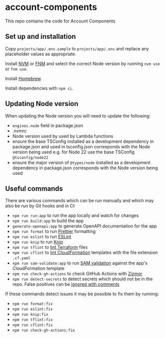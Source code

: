 # account-components

This repo contains the code for Account Components

## Set up and installation

Copy `projects/app/.env.sample` to `projects/app/.env` and replace any placeholder values as appropriate.

Install [NVM](https://github.com/nvm-sh/nvm) or [FNM](https://github.com/Schniz/fnm) and select the correct Node version by running `nvm use` or `fnm use`.

Install [Homebrew](https://brew.sh/).

Install dependencies with `npm ci`.

## Updating Node version

When updating the Node version you will need to update the following:

- `engines.node` field in package.json
- .nvmrc
- Node version used by used by Lambda functions
- ensure the base TSConfig installed as a development dependency in package.json and used in tsconfig.json corresponds with the Node version being used e.g. for Node 22 use the base TSConfig `@tsconfig/node22`
- ensure the major version of `@types/node` installed as a development dependency in package.json corresponds with the Node version being used

## Useful commands

There are various commands which can be run manually and which may also be run by Git hooks and in CI:

- `npm run run:app` to run the app locally and watch for changes
- `npm run build:app` to build the app
- `generate-openapi:app` to generate OpenAPI documentation for the app
- `npm run format` to run [Prettier](https://prettier.io/) formatting
- `npm run eslint` to run [ESLint](https://eslint.org/)
- `npm run knip` to run [Knip](https://knip.dev/)
- `npm run tflint` to [lint Terraform](https://github.com/terraform-linters/tflint) files
- `npm run cflint` to [lint CloudFormation](https://github.com/aws-cloudformation/cfn-lint) templates with the file extension `.cf.yaml`
- `npm run sam-validate:app` to run [SAM validation](https://docs.aws.amazon.com/serverless-application-model/latest/developerguide/sam-cli-command-reference-sam-validate.html) against the app's CloudFormation template
- `npm run check-gh-actions` to check GitHub Actions with [Zizmor](https://docs.zizmor.sh/)
- `npm run detect-secrets` to detect secrets which should not be in the repo. False positives can be [ignored with comments](https://github.com/Yelp/detect-secrets?tab=readme-ov-file#inline-allowlisting)

If these commands detect issues it may be possible to fix them by running:

- `npm run format:fix`
- `npm run eslint:fix`
- `npm run knip:fix`
- `npm run tflint:fix`
- `npm run cflint:fix`
- `npm run check-gh-actions:fix`
